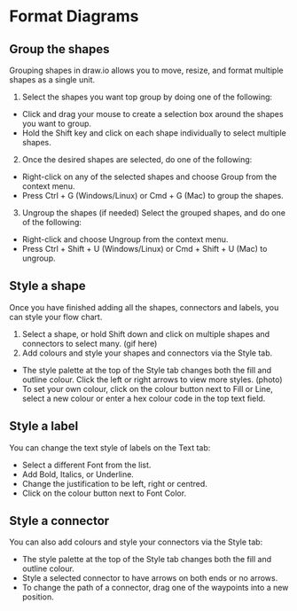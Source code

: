 # Format Diagrams

## Group the shapes

Grouping shapes in draw.io allows you to move, resize, and format multiple shapes as a single unit.

1. Select the shapes you want top group by doing one of the following:
- Click and drag your mouse to create a selection box around the shapes you want to group.
- Hold the Shift key and click on each shape individually to select multiple shapes.
2. Once the desired shapes are selected, do one of the following:
- Right-click on any of the selected shapes and choose Group from the context menu.
- Press Ctrl + G (Windows/Linux) or Cmd + G (Mac) to group the shapes.
3. Ungroup the shapes (if needed)
Select the grouped shapes, and do one of the following:
- Right-click and choose Ungroup from the context menu.
- Press Ctrl + Shift + U (Windows/Linux) or Cmd + Shift + U (Mac) to ungroup.

## Style a shape

Once you have finished adding all the shapes, connectors and labels, you can style your flow chart.

1. Select a shape, or hold Shift down and click on multiple shapes and connectors to select many.
(gif here)
2. Add colours and style your shapes and connectors via the Style tab.
- The style palette at the top of the Style tab changes both the fill and outline colour. Click the left or right arrows to view more styles.
(photo)
- To set your own colour, click on the colour button next to Fill or Line, select a new colour or enter a hex colour code in the top text field.

## Style a label

You can change the text style of labels on the Text tab:

- Select a different Font from the list.
- Add Bold, Italics, or Underline.
- Change the justification to be left, right or centred.
- Click on the colour button next to Font Color.

## Style a connector

You can also add colours and style your connectors via the Style tab:

- The style palette at the top of the Style tab changes both the fill and outline colour. 
- Style a selected connector to have arrows on both ends or no arrows.
- To change the path of a connector, drag one of the waypoints into a new position.




